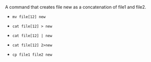 A command that creates file new as a concatenation of file1 and file2.

* `mv file[12] new`

+ `cat file[12] > new`

* `cat file[12] | new`

* `cat file[12] 2>new`

* `cp file1 file2 new`
